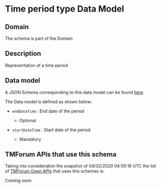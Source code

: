 # Time period type Data Model

## Domain

The  schema is part of the  Domain

## Description

Representation of a time period

## Data model

A JSON Schema corresponding to this data model can be found
[here](https://github.com/tmforum-rand/schemas/blob/candidates/Common/TimePeriodType.schema.json).

The Data model is defined as shown below:

- `endDateTime` : End date of the period

  - Optional


- `startDateTime` : Start date of the period

  - Mandatory






## TMForum APIs that use this schema

Taking into consideration the snapshot of 04/02/2020 04:59:16 UTC the list of [TMForum Open APIs](https://www.tmforum.org/open-apis/) that uses this schemas is:

Coming soon